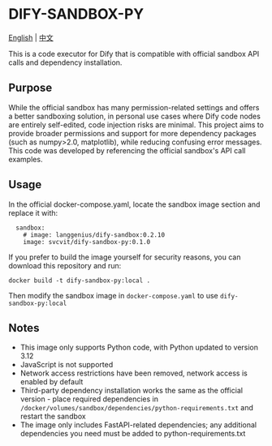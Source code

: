 # DIFY-SANDBOX-PY
[English](README.md) | [中文](README_CN.md)

This is a code executor for Dify that is compatible with official sandbox API calls and dependency installation.

## Purpose
While the official sandbox has many permission-related settings and offers a better sandboxing solution, in personal use cases where Dify code nodes are entirely self-edited, code injection risks are minimal. This project aims to provide broader permissions and support for more dependency packages (such as numpy>2.0, matplotlib), while reducing confusing error messages. This code was developed by referencing the official sandbox's API call examples.

## Usage
In the official docker-compose.yaml, locate the sandbox image section and replace it with:
```
  sandbox:
    # image: langgenius/dify-sandbox:0.2.10
    image: svcvit/dify-sandbox-py:0.1.0
```

If you prefer to build the image yourself for security reasons, you can download this repository and run:
```
docker build -t dify-sandbox-py:local .
```
Then modify the sandbox image in `docker-compose.yaml` to use `dify-sandbox-py:local`

## Notes
- This image only supports Python code, with Python updated to version 3.12
- JavaScript is not supported
- Network access restrictions have been removed, network access is enabled by default
- Third-party dependency installation works the same as the official version - place required dependencies in `/docker/volumes/sandbox/dependencies/python-requirements.txt` and restart the sandbox
- The image only includes FastAPI-related dependencies; any additional dependencies you need must be added to python-requirements.txt